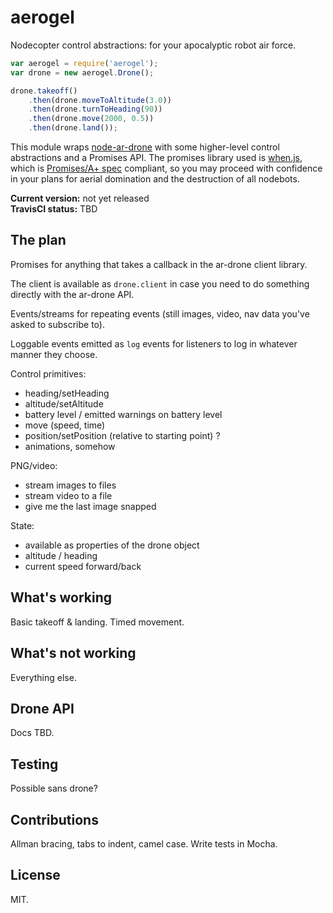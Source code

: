 aerogel
=======

Nodecopter control abstractions: for your apocalyptic robot air force.

```javascript
var aerogel = require('aerogel');
var drone = new aerogel.Drone();

drone.takeoff()
	.then(drone.moveToAltitude(3.0))
	.then(drone.turnToHeading(90))
	.then(drone.move(2000, 0.5))
	.then(drone.land());
```

This module wraps [node-ar-drone](https://github.com/felixge/node-ar-drone) with some higher-level control abstractions and a Promises API. The promises library used is [when.js](https://github.com/cujojs/when), which is [Promises/A+ spec](http://promises-aplus.github.io/promises-spec/) compliant, so you may proceed with confidence in your plans for aerial domination and the destruction of all nodebots.

__Current version:__ not yet released  
__TravisCI status:__ TBD  

## The plan

Promises for anything that takes a callback in the ar-drone client library.

The client is available as `drone.client` in case you need to do something directly with the ar-drone API.

Events/streams for repeating events (still images, video, nav data you've asked to subscribe to).

Loggable events emitted as `log` events for listeners to log in whatever manner they choose.

Control primitives:

* heading/setHeading
* altitude/setAltitude
* battery level / emitted warnings on battery level
* move (speed, time)
* position/setPosition (relative to starting point) ? 
* animations, somehow

PNG/video:

* stream images to files
* stream video to a file
* give me the last image snapped

State:

* available as properties of the drone object
* altitude / heading
* current speed forward/back

## What's working

Basic takeoff & landing. Timed movement.

## What's not working

Everything else.


## Drone API

Docs TBD.

## Testing

Possible sans drone?

## Contributions

Allman bracing, tabs to indent, camel case. Write tests in Mocha.

## License

MIT.
